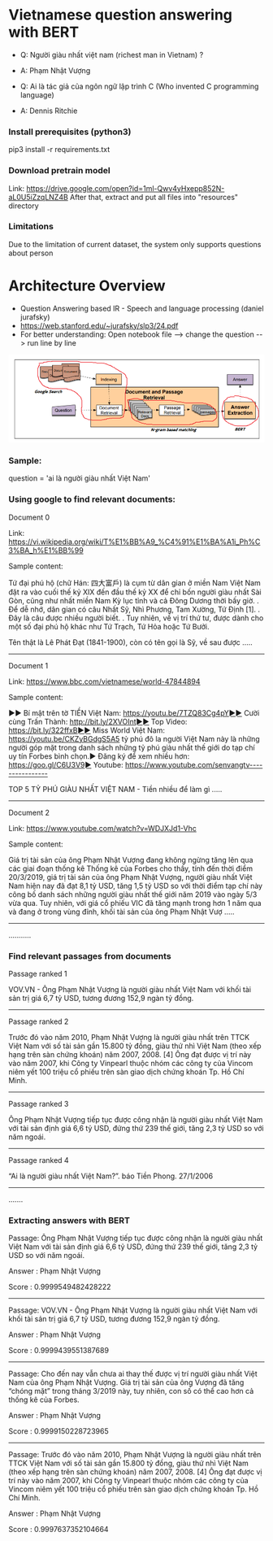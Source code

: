 # Vietnamese question answering with BERT

- Q: Người giàu nhất việt nam (richest man in Vietnam) ?
- A: Phạm Nhật Vượng

- Q: Ai là tác giả của ngôn ngữ lập trình C (Who invented C programming language)
- A: Dennis Ritchie

### Install prerequisites (python3)
pip3 install -r requirements.txt

### Download pretrain model 
Link: https://drive.google.com/open?id=1ml-Qwv4yHxepp852N-aL0U5iZzqLNZ4B
After that, extract and put all files into "resources" directory

### Limitations
Due to the limitation of current dataset, the system only supports questions about person

# Architecture Overview
 - Question Answering based IR - Speech and language processing (daniel jurafsky)
 - https://web.stanford.edu/~jurafsky/slp3/24.pdf
 - For better understanding: Open notebook file --> change the question --> run line by line
 
<img src="Framework.png">


### Sample:

question = 'ai là người giàu nhất Việt Nam'

### Using google to find relevant documents:

Document 0

Link: https://vi.wikipedia.org/wiki/T%E1%BB%A9_%C4%91%E1%BA%A1i_Ph%C3%BA_h%E1%BB%99

Sample content:

 Tứ đại phú hộ (chữ Hán: 四大富戶) là cụm từ dân gian ở miền Nam Việt Nam đặt ra vào cuối thế kỷ XIX đến đầu thế kỷ XX để chỉ bốn người giàu nhất Sài Gòn, cũng như nhất miền Nam Kỳ lục tỉnh và cả Đông Dương thời bấy giờ. . Để dễ nhớ, dân gian có câu Nhất Sỹ, Nhì Phương, Tam Xường, Tứ Định [1]. . Đây là câu được nhiều người biết. . Tuy nhiên, về vị trí thứ tư, được dành cho một số đại phú hộ khác như Tứ Trạch, Tứ Hỏa hoặc Tứ Bưởi.

Tên thật là Lê Phát Đạt (1841-1900), còn có tên gọi là Sỹ, về sau được .....

------------------------------

Document 1

Link: https://www.bbc.com/vietnamese/world-47844894

Sample content:

 ►► Bí mật trên tờ TIỀN Việt Nam: https://youtu.be/7TZQ83Cg4pY►► Cười cùng Trấn Thành: http://bit.ly/2XVOInt►► Top Video: https://bit.ly/322ffxB►► Miss World Việt Nam: https://youtu.be/CKZyBGdgS5A5 tỷ phú đô la người Việt Nam này là những người góp mặt trong danh sách những tỷ phú giàu nhất thế giới do tạp chí uy tín Forbes bình chọn.► Đăng ký để xem nhiều hơn: https://goo.gl/C6U3V9► Youtube: https://www.youtube.com/senvangtv----------------

TOP 5 TỶ PHÚ GIÀU NHẤT VIỆT NAM - Tiền nhiều để làm gì .....

------------------------------

Document 2

Link: https://www.youtube.com/watch?v=WDJXJd1-Vhc

Sample content:

 Giá trị tài sản của ông Phạm Nhật Vượng đang không ngừng tăng lên qua các giai đoạn thống kê
Thống kê của Forbes cho thấy, tính đến thời điểm 20/3/2019, giá trị tài sản của ông Phạm Nhật Vượng, người giàu nhất Việt Nam hiện nay đã đạt 8,1 tỷ USD, tăng 1,5 tỷ USD so với thời điểm tạp chí này công bố danh sách những người giàu nhất thế giới năm 2019 vào ngày 5/3 vừa qua.
Tuy nhiên, với giá cổ phiếu VIC đã tăng mạnh trong hơn 1 năm qua và đang ở trong vùng đỉnh, khối tài sản của ông Phạm Nhật Vượ .....

------------------------------
...........

### Find relevant passages from documents

Passage ranked 1

VOV.VN - Ông Phạm Nhật Vượng là người giàu nhất Việt Nam với khối tài sản trị giá 6,7 tỷ USD, tương đương 152,9 ngàn tỷ đồng.

------------------------------

Passage ranked 2 

Trước đó vào năm 2010, Phạm Nhật Vượng là người giàu nhất trên TTCK Việt Nam với số tài sản gần 15.800 tỷ đồng, giàu thứ nhì Việt Nam (theo xếp hạng trên sàn chứng khoán) năm 2007, 2008. [4] Ông đạt được vị trí này vào năm 2007, khi Công ty Vinpearl thuộc nhóm các công ty của Vincom niêm yết 100 triệu cổ phiếu trên sàn giao dịch chứng khoán Tp. Hồ Chí Minh.

------------------------------

Passage ranked 3 

Ông Phạm Nhật Vượng tiếp tục được công nhận là người giàu nhất Việt Nam với tài sản định giá 6,6 tỷ USD, đứng thứ 239 thế giới, tăng 2,3 tỷ USD so với năm ngoái.

------------------------------

Passage ranked 4 

“Ai là người giàu nhất Việt Nam?”. báo Tiền Phong. 27/1/2006

------------------------------
.......

### Extracting answers with BERT

Passage:  Ông Phạm Nhật Vượng tiếp tục được công nhận là người giàu nhất Việt Nam với tài sản định giá 6,6 tỷ USD, đứng thứ 239 thế giới, tăng 2,3 tỷ USD so với năm ngoái.

Answer :  Phạm Nhật Vượng

Score  :  0.9999549482428222

------------------------------

Passage:  VOV.VN - Ông Phạm Nhật Vượng là người giàu nhất Việt Nam với khối tài sản trị giá 6,7 tỷ USD, tương đương 152,9 ngàn tỷ đồng.

Answer :  Phạm Nhật Vượng

Score  :  0.9999439551387689

------------------------------

Passage:  Cho đến nay vẫn chưa ai thay thế được vị trí người giàu nhất Việt Nam của ông Phạm Nhật Vượng. Giá trị tài sản của ông Vượng đã tăng “chóng mặt” trong tháng 3/2019 này, tuy nhiên, con số có thể cao hơn cả thống kê của Forbes.

Answer :  Phạm Nhật Vượng

Score  :  0.9999150228723965

------------------------------

Passage:  Trước đó vào năm 2010, Phạm Nhật Vượng là người giàu nhất trên TTCK Việt Nam với số tài sản gần 15.800 tỷ đồng, giàu thứ nhì Việt Nam (theo xếp hạng trên sàn chứng khoán) năm 2007, 2008. [4] Ông đạt được vị trí này vào năm 2007, khi Công ty Vinpearl thuộc nhóm các công ty của Vincom niêm yết 100 triệu cổ phiếu trên sàn giao dịch chứng khoán Tp. Hồ Chí Minh.

Answer :  Phạm Nhật Vượng

Score  :  0.9997637352104664
